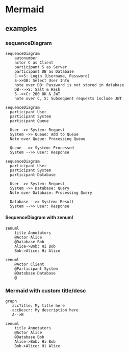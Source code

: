 # Mermaid

## examples

### sequenceDiagram

```mermaid
sequenceDiagram
    autonumber
    actor C as Client
    participant S as Server
    participant DB as Database
    C->>S: Login (Username, Password)
    S->>DB: Select User Info
    note over DB: Password is not stored in database
    DB-->>S: Salt & Hash
    S-->>C: 200 OK & JWT
    note over C, S: Subsequent requests include JWT
```


```mermaid
sequenceDiagram
  participant User
  participant System
  participant Queue

  User ->> System: Request
  System ->> Queue: Add to Queue
  Note over Queue: Processing Queue

  Queue -->> System: Processed
  System -->> User: Response
```

```mermaid
sequenceDiagram
  participant User
  participant System
  participant Database

  User ->> System: Request
  System ->> Database: Query
  Note over Database: Processing Query

  Database -->> System: Result
  System -->> User: Response
```

#### SequenceDiagram with zenuml
```mermaid
zenuml
    title Annotators
    @Actor Alice
    @Database Bob
    Alice->Bob: Hi Bob
    Bob->Alice: Hi Alice
```

```mermaid
zenuml
    @Actor Client
    @Participant System
    @Database Database
    @
```

### Mermaid with custom title/desc
```mermaid
graph
   accTitle: My title here
   accDescr: My description here
   A-->B
```

```mermaid
zenuml
    title Annotators
    @Actor Alice
    @Database Bob
    Alice->Bob: Hi Bob
    Bob->Alice: Hi Alice
```
